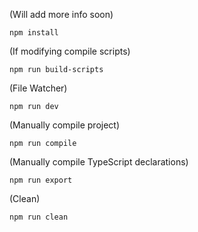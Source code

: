 (Will add more info soon)

```
npm install
```

(If modifying compile scripts)
```
npm run build-scripts
```

(File Watcher)
```
npm run dev
```

(Manually compile project)
```
npm run compile
```

(Manually compile TypeScript declarations)
```
npm run export
```

(Clean)
```
npm run clean
```
